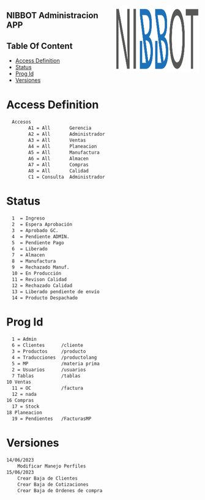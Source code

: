 <img src="./src/images/Nibbot.svg" align="right"
     alt="Size Limit logo by Anton Lovchikov" width="220" height="178">
## NIBBOT Administracion APP

## Table Of Content
- [Access Definition](#access-definition)
- [Status](#status)
- [Prog Id](#prog-id)
- [Versiones](#versiones)

# Access Definition 
````
  Accesos 
        A1 = All       Gerencia
        A2 = All       Administrador
        A3 = All       Ventas
        A4 = All       Planeacion
        A5 = All       Manufactura
        A6 = All       Almacen 
        A7 = All       Compras
        A8 = All       Calidad
        C1 = Consulta  Administrador
````
# Status 
````
  1  = Ingreso 
  2  = Espera Aprobación	
  3  = Aprobado GC.	
  4  = Pendiente ADMIN.	
  5  = Pendiente Pago	
  6  = Liberado	
  7  = Almacen	
  8  = Manufactura	
  9  = Rechazado Manuf.
  10 = En Producción
  11 = Revison Calidad
  12 = Rechazado Calidad
  13 = Liberado pendiente de envío
  14 = Producto Despachado
````  
# Prog Id 
````  
  1 = Admin
  6 = Clientes      /cliente
  3 = Productos     /producto
  4 = Traducciones  /productolang
  5 = MP            /materia prima
  2 = Usuarios      /usuarios
  7 Tablas          /tablas 
10 Ventas
  11 = OC           /factura
  12 = nada
16 Compras
  17 = Stock
18 Planeacion 
  19 = Pendientes   /FacturasMP  
````

# Versiones
````
14/06/2023
    Modificar Manejo Perfiles  
15/06/2023
    Crear Baja de Clientes
    Crear Baja de Cotizaciones
    Crear Baja de Ordenes de compra
````  
